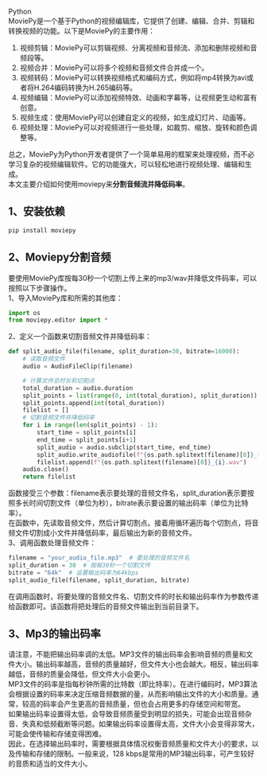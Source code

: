Python<br />MoviePy是一个基于Python的视频编辑库，它提供了创建、编辑、合并、剪辑和转换视频的功能。以下是MoviePy的主要作用：

1. 视频剪辑：MoviePy可以剪辑视频、分离视频和音频流、添加和删除视频和音频段等。
2. 视频合并：MoviePy可以将多个视频和音频文件合并成一个。
3. 视频转码：MoviePy可以转换视频格式和编码方式，例如将mp4转换为avi或者将H.264编码转换为H.265编码等。
4. 视频编辑：MoviePy可以添加视频特效、动画和字幕等，让视频更生动和富有创意。
5. 视频生成：使用MoviePy可以创建自定义的视频，如生成幻灯片、动画等。
6. 视频处理：MoviePy可以对视频进行一些处理，如裁剪、缩放、旋转和颜色调整等。

总之，MoviePy为Python开发者提供了一个简单易用的框架来处理视频，而不必学习复杂的视频编辑软件。它的功能强大，可以轻松地进行视频处理、编辑和生成。<br />本文主要介绍如何使用moviepy来**分割音频流并降低码率**。
<a name="bolQM"></a>
## 1、安装依赖
```bash
pip install moviepy
```
<a name="yiw0S"></a>
## 2、Moviepy分割音频
要使用MoviePy库按每30秒一个切割上传上来的mp3/wav并降低文件码率，可以按照以下步骤操作。<br />1、导入MoviePy库和所需的其他库：
```python
import os
from moviepy.editor import *
```
2、定义一个函数来切割音频文件并降低码率：
```python
def split_audio_file(filename, split_duration=30, bitrate=16000):
    # 读取音频文件
    audio = AudioFileClip(filename)

    # 计算文件总时长和切割点
    total_duration = audio.duration
    split_points = list(range(0, int(total_duration), split_duration))
    split_points.append(int(total_duration))
    filelist = []
    # 切割音频文件并降低码率
    for i in range(len(split_points) - 1):
        start_time = split_points[i]
        end_time = split_points[i+1]
        split_audio = audio.subclip(start_time, end_time)
        split_audio.write_audiofile(f"{os.path.splitext(filename)[0]}_{i}.wav", fps=bitrate)
        filelist.append(f"{os.path.splitext(filename)[0]}_{i}.wav")
    audio.close()
    return filelist
```
函数接受三个参数：filename表示要处理的音频文件名，split_duration表示要按照多长时间切割文件（单位为秒），bitrate表示要设置的输出码率（单位为比特率）。<br />在函数中，先读取音频文件，然后计算切割点。接着用循环遍历每个切割点，将音频文件切割成小文件并降低码率，最后输出为新的音频文件。<br />3、调用函数处理音频文件：
```python
filename = "your_audio_file.mp3"  # 要处理的音频文件名
split_duration = 30  # 按每30秒一个切割文件
bitrate = "64k"  # 设置输出码率为64kbps
split_audio_file(filename, split_duration, bitrate)
```
在调用函数时，将要处理的音频文件名、切割文件的时长和输出码率作为参数传递给函数即可。该函数将把处理后的音频文件输出到当前目录下。
<a name="oU8Ln"></a>
## 3、Mp3的输出码率
请注意，不能把输出码率调的太低。MP3文件的输出码率会影响音频的质量和文件大小。输出码率越高，音频的质量越好，但文件大小也会越大。相反，输出码率越低，音频的质量会降低，但文件大小会更小。<br />MP3文件的码率是指每秒钟所需的比特数（即比特率）。在进行编码时，MP3算法会根据设置的码率来决定压缩音频数据的量，从而影响输出文件的大小和质量。通常，较高的码率会产生更高的音频质量，但也会占用更多的存储空间和带宽。<br />如果输出码率设置得太低，会导致音频质量受到明显的损失，可能会出现音频杂音、失真和低频截断等问题。如果输出码率设置得太高，文件大小会变得非常大，可能会使传输和存储变得困难。<br />因此，在选择输出码率时，需要根据具体情况权衡音频质量和文件大小的要求，以及传输和存储的限制。一般来说，128 kbps是常用的MP3输出码率，可产生较好的音质和适当的文件大小。
